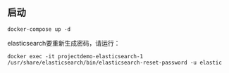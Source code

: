 ## 启动
```shell
docker-compose up -d
```
elasticsearch要重新生成密码，请运行：
```shell
docker exec -it projectdemo-elasticsearch-1  /usr/share/elasticsearch/bin/elasticsearch-reset-password -u elastic
```
